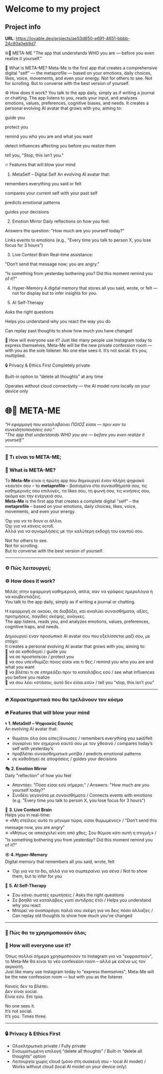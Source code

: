 # Welcome to my project

## Project info

**URL**: https://lovable.dev/projects/ae53d650-e691-4651-bbbb-24c80a0eb9d7



🌐💭 META-ME
"The app that understands WHO you are — before you even realize it yourself."

🧠 What is META-ME?
Meta-Me is the first app that creates a comprehensive digital "self" — the metaprofile — based on your emotions, daily choices, likes, voice, movements, and even your energy.
Not for others to see.
Not for scrolling.
But to converse with the best version of yourself.

⚙️ How does it work?
You talk to the app daily, simply as if writing a journal or chatting.
The app listens to you, reads your input, and analyzes emotions, values, preferences, cognitive biases, and needs.
It creates a personal evolving AI avatar that grows with you, aiming to:

guide you

protect you

remind you who you are and what you want

detect influences affecting you before you realize them

tell you, "Stop, this isn’t you."

🔥 Features that will blow your mind
1. MetaSelf – Digital Self
An evolving AI avatar that:

remembers everything you said or felt

compares your current self with your past self

predicts emotional patterns

guides your decisions

2. Emotion Mirror
Daily reflections on how you feel:

Answers the question: "How much are you yourself today?"

Links events to emotions (e.g., "Every time you talk to person X, you lose focus for 3 hours")

3. Live Context Brain
Real-time assistance:

"Don’t send that message now; you are angry."

"Is something from yesterday bothering you? Did this moment remind you of it?"

4. Hyper-Memory
A digital memory that stores all you said, wrote, or felt — not for display but to infer insights for you.

5. AI Self-Therapy

Asks the right questions

Helps you understand why you react the way you do

Can replay past thoughts to show how much you have changed

💬 How will everyone use it?
Just like many people use Instagram today to express themselves, Meta-Me will be the new private confession room — with you as the sole listener.
No one else sees it.
It’s not social.
It’s you, multiplied.

🔒 Privacy & Ethics First
Completely private

Built-in option to “delete all thoughts” at any time

Operates without cloud connectivity — the AI model runs locally on your device only


# 🌐💭 META-ME

_"Η εφαρμογή που καταλαβαίνει ΠΟΙΟΣ είσαι — πριν καν το συνειδητοποιήσεις εσύ."_  
_"The app that understands WHO you are — before you even realize it yourself."_

---

### 🧠 Τι είναι το META-ME;  
### 🧠 What is META-ME?

Το **Meta‑Me** είναι η πρώτη app που δημιουργεί έναν πλήρη ψηφιακό «εαυτό» σου – το **metaprofilo** – βασισμένο στα συναισθήματά σου, τις καθημερινές σου επιλογές, τα likes σου, τη φωνή σου, τις κινήσεις σου, ακόμα και την ενέργειά σου.  
**Meta-Me** is the first app that creates a complete digital "self" – the **metaprofile** – based on your emotions, daily choices, likes, voice, movements, and even your energy.

Όχι για να το δουν οι άλλοι.  
Όχι για να κάνεις scroll.  
Αλλά για να συνομιλήσεις με την καλύτερη εκδοχή του εαυτού σου.  

Not for others to see.  
Not for scrolling.  
But to converse with the best version of yourself.

---

### ⚙️ Πώς λειτουργεί;  
### ⚙️ How does it work?

Μιλάς στην εφαρμογή καθημερινά, απλά, σαν να γράφεις ημερολόγιο ή να κουβεντιάζεις.  
You talk to the app daily, simply as if writing a journal or chatting.

Η εφαρμογή σε ακούει, σε διαβάζει, και αναλύει συναισθήματα, αξίες, προτιμήσεις, παγίδες σκέψης, ανάγκες.  
The app listens, reads you, and analyzes emotions, values, preferences, cognitive traps, and needs.

Δημιουργεί έναν προσωπικό AI avatar σου που εξελίσσεται μαζί σου, με στόχο:  
It creates a personal evolving AI avatar that grows with you, aiming to:  
🔹 να σε καθοδηγεί / guide you  
🔹 να σε προστατεύει / protect you  
🔹 να σου υπενθυμίζει ποιος είσαι και τι θες / remind you who you are and what you want  
🔹 να βλέπει τι σε επηρεάζει πριν το καταλάβεις εσύ / see what influences you before you realize  
🔹 να σου λέει «στάσου, αυτό δεν είσαι εσύ» / tell you "stop, this isn’t you"

---

### 🔥 Χαρακτηριστικά που θα τρελάνουν τον κόσμο  
### 🔥 Features that will blow your mind

🌀 **1. MetaSelf – Ψηφιακός Εαυτός**  
An evolving AI avatar that:  
- θυμάται όλα όσα είπες/ένιωσες / remembers everything you said/felt  
- συγκρίνει τον σημερινό εαυτό σου με τον χθεσινό / compares today’s self with yesterday’s  
- προβλέπει συναισθηματικά μοτίβα / predicts emotional patterns  
- σε καθοδηγεί σε αποφάσεις / guides your decisions  

🎭 **2. Emotion Mirror**  
Daily "reflection" of how you feel  
- Απαντάει: "Πόσο είσαι εσύ σήμερα;" / Answers: "How much are you yourself today?"  
- Συνδέει γεγονότα με συναισθήματα / Connects events with emotions (e.g. "Every time you talk to person X, you lose focus for 3 hours")

🧠 **3. Live Context Brain**  
Helps you in real-time:  
✳️ «Μη στείλεις αυτό το μήνυμα τώρα, είσαι θυμωμένος» / "Don’t send this message now, you are angry"  
✳️ «Μήπως σε απασχολεί κάτι από χθες; Σου θύμισε κάτι αυτή η στιγμή;» / "Is something bothering you from yesterday? Did this moment remind you of it?"

🕸️ **4. Hyper-Memory**  
Digital memory that remembers all you said, wrote, felt  
- Όχι για να τα δει, αλλά για να συμπεραίνει για σένα / Not to show them, but to infer for you  

💌 **5. AI Self-Therapy**  
- Σου κάνει σωστές ερωτήσεις / Asks the right questions  
- Σε βοηθά να καταλάβεις γιατί αντιδράς έτσι / Helps you understand why you react  
- Μπορεί να αναπαράγει παλιά σου σκέψη για να δεις πόσο άλλαξες / Can replay old thoughts to show how much you’ve changed  

---

### 💬 Πώς θα το χρησιμοποιούν όλοι;  
### 💬 How will everyone use it?

Όπως πολλοί σήμερα χρησιμοποιούν το Instagram για να "εκφραστούν", το Meta‑Me θα είναι το νέο confession room – αλλά με εσένα ως τον ακροατή.  
Just like many use Instagram today to "express themselves", Meta-Me will be the new confession room — but with you as the listener.

Κανείς δεν το βλέπει.  
Δεν είναι social.  
Είναι εσύ. Επί τρία.  

No one sees it.  
It’s not social.  
It’s you. Times three.

---

### 🔒 Privacy & Ethics First  

- Ολοκληρωτικά private / Fully private  
- Ενσωματωμένη επιλογή “delete all thoughts” / Built-in “delete all thoughts” option  
- Λειτουργία χωρίς cloud (μόνο στη συσκευή σου – local AI model) / Works without cloud (local AI model on your device only)  


